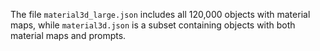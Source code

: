 The file `material3d_large.json` includes all 120,000 objects with material maps, while `material3d.json` is a subset containing objects with both material maps and prompts.